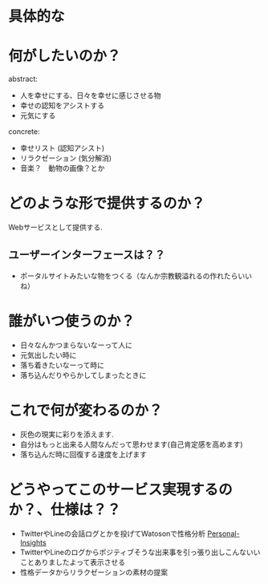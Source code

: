 # 具体的な

# 何がしたいのか？
abstract:  
* 人を幸せにする、日々を幸せに感じさせる物
* 幸せの認知をアシストする
* 元気にする

concrete:  
* 幸せリスト (認知アシスト)
* リラクゼーション (気分解消)
 * 音楽？　動物の画像？とか

# どのような形で提供するのか？
Webサービスとして提供する.
## ユーザーインターフェースは？？
* ポータルサイトみたいな物をつくる（なんか宗教観溢れるの作れたらいいね）

# 誰がいつ使うのか？
* 日々なんかつまらないなーって人に
* 元気出したい時に
* 落ち着きたいなーって時に
* 落ち込んだりやらかしてしまったときに


# これで何が変わるのか？
* 灰色の現実に彩りを添えます.
* 自分はもっと出来る人間なんだって思わせます(自己肯定感を高めます)
* 落ち込んだ時に回復する速度を上げます

# どうやってこのサービス実現するのか？、仕様は？？
* TwitterやLineの会話ログとかを投げてWatosonで性格分析
[Personal-Insights](http://www.ibm.com/watson/developercloud/personality-insights.html)
* TwitterやLineのログからポジティブそうな出来事を引っ張り出しこんないいことありましたよって表示させる
* 性格データからリラクゼーションの素材の提案
